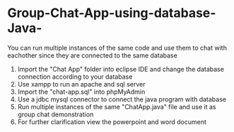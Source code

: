 # Group-Chat-App-using-database-Java-
You can run multiple instances of the same code and use them to chat with eachother since they are connected to the same database

1. Import the "Chat App" folder into eclipse IDE and change the database connection according to your database
2. Use xampp to run an apache and sql server
3. Import the "chat-app.sql" into phpMyAdmin
4. Use a jdbc mysql connector to connect the java program with database
5. Run multiple instances of the same "ChatApp.java" file and use it as group chat demonstration
6. For further clarification view the powerpoint and word document
